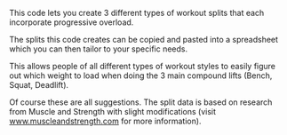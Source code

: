 This code lets you create 3 different types of workout splits that each incorporate progressive overload.

The splits this code creates can be copied and pasted into a spreadsheet which you can then tailor to your specific needs.

This allows people of all different types of workout styles to easily figure out which weight to load when doing the 3 main compound lifts (Bench, Squat, Deadlift).

Of course these are all suggestions. The split data is based on research from Muscle and Strength with slight modifications (visit www.muscleandstrength.com for more information).
